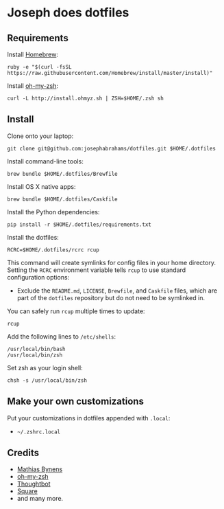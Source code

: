 Joseph does dotfiles
====================


Requirements
------------

Install [Homebrew](http://brew.sh/):

    ruby -e "$(curl -fsSL https://raw.githubusercontent.com/Homebrew/install/master/install)"

Install [oh-my-zsh](http://ohmyz.sh/):

    curl -L http://install.ohmyz.sh | ZSH=$HOME/.zsh sh


Install
-------

Clone onto your laptop:

    git clone git@github.com:josephabrahams/dotfiles.git $HOME/.dotfiles

Install command-line tools:

    brew bundle $HOME/.dotfiles/Brewfile

Install OS X native apps:

    brew bundle $HOME/.dotfiles/Caskfile

Install the Python dependencies:

    pip install -r $HOME/.dotfiles/requirements.txt

Install the dotfiles:

    RCRC=$HOME/.dotfiles/rcrc rcup

This command will create symlinks for config files in your home directory.
Setting the `RCRC` environment variable tells `rcup` to use standard
configuration options:

* Exclude the `README.md`, `LICENSE`, `Brewfile`, and `Caskfile` files, which are part of
  the `dotfiles` repository but do not need to be symlinked in.

You can safely run `rcup` multiple times to update:

    rcup

Add the following lines to `/etc/shells`:

    /usr/local/bin/bash
    /usr/local/bin/zsh

Set zsh as your login shell:

    chsh -s /usr/local/bin/zsh


Make your own customizations
----------------------------

Put your customizations in dotfiles appended with `.local`:

* `~/.zshrc.local`


## Credits
* [Mathias Bynens](https://github.com/mathiasbynens/dotfiles)
* [oh-my-zsh](https://github.com/robbyrussell/oh-my-zsh)
* [Thoughtbot](https://github.com/thoughtbot/dotfiles)
* [Square](https://github.com/square/maximum-awesome)
* and many more.
